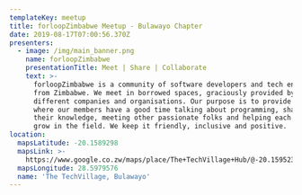 ```yaml
---
templateKey: meetup
title: forloopZimbabwe Meetup - Bulawayo Chapter
date: 2019-08-17T07:00:56.370Z
presenters:
  - image: /img/main_banner.png
    name: forloopZimbabwe
    presentationTitle: Meet | Share | Collaborate
    text: >-
      forloopZimbabwe is a community of software developers and tech enthusiasts
      from Zimbabwe. We meet in borrowed spaces, graciously provided by
      different companies and organisations. Our purpose is to provide a place
      where our members have a good time talking about programming, sharing
      their knowledge, meeting other passionate folks and helping each other
      grow in the field. We keep it friendly, inclusive and positive.
location:
  mapsLatitude: -20.1589298
  mapsLink: >-
    https://www.google.co.zw/maps/place/The+TechVillage+Hub/@-20.159523,28.5954172,14z/data=!4m8!1m2!2m1!1sThe+techVillage!3m4!1s0x1eb554392a12f495:0x85b771f56aade972!8m2!3d-20.1540024!4d28.5845587
  mapsLongitude: 28.5979576
  name: 'The TechVillage, Bulawayo'
---
```



